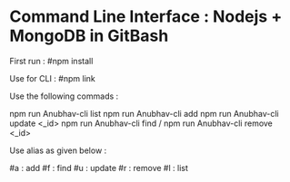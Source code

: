 # Command Line Interface : Nodejs + MongoDB in GitBash

First run :
#npm install

Use for CLI :
#npm link

Use the following commads :

npm run Anubhav-cli list
npm run Anubhav-cli add <firstname> <lastname> <phone> <email>
npm run Anubhav-cli update <_id> <firstname> <lastname> <phone> <email>
npm run Anubhav-cli find <firstname>/<lastname>
npm run Anubhav-cli remove <_id>

Use alias as given below :

#a : add
#f : find
#u : update
#r : remove
#l : list
